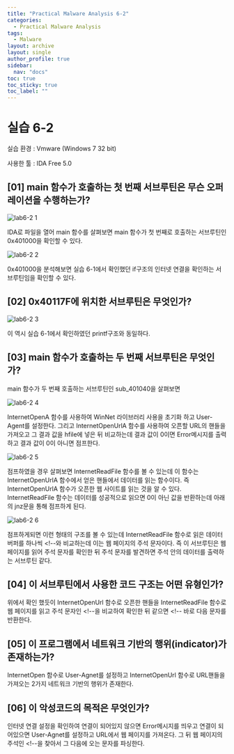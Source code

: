 ```yaml
---
title: "Practical Malware Analysis 6-2"
categories:
  - Practical Malware Analysis
tags:
  - Malware
layout: archive
layout: single
author_profile: true
sidebar:
  nav: "docs"
toc: true
toc_sticky: true
toc_label: ""
---
```


# 실습 6-2

실습 환경 : Vmware (Windows 7 32 bit)

사용한 툴 : IDA Free 5.0

## [01] main 함수가 호출하는 첫 번째 서브루틴은 무슨 오퍼레이션을 수행하는가?

![lab6-2 1](https://user-images.githubusercontent.com/91646923/135574477-08a21e90-3744-4380-909d-c1dab7f47952.JPG)

IDA로 파일을 열어 main 함수를 살펴보면 main 함수가 첫 번째로 호출하는 서브루틴인 0x401000을 확인할 수 있다.

![lab6-2 2](https://user-images.githubusercontent.com/91646923/135574596-596ebc73-a2c6-4c9f-a9c5-421153c185ed.JPG)

0x401000을 분석해보면 실습 6-1에서 확인했던 if구조의 인터넷 연결을 확인하는 서브루틴임을 확인할 수 있다.

## [02] 0x40117F에 위치한 서브루틴은 무엇인가?

![lab6-2 3](https://user-images.githubusercontent.com/91646923/135574706-7397396d-8c9c-45b7-a0c6-a50e0412289e.JPG)

이 역시 실습 6-1에서 확인하였던 printf구조와 동일하다.

## [03] main 함수가 호출하는 두 번째 서브루틴은 무엇인가?

main 함수가 두 번째 호출하는 서브루틴인 sub_401040을 살펴보면

![lab6-2 4](https://user-images.githubusercontent.com/91646923/135576165-9b3034aa-bfaa-4b93-9a97-3c644040b6d6.JPG)

InternetOpenA 함수를 사용하여 WinNet 라이브러리 사용을 초기화 하고 User-Agent를 설정한다.
그리고 InternetOpenUrlA 함수를 사용하여 오픈할 URL의 핸들을 가져오고 그 결과 값을 hfile에 넣은 뒤 비교하는데 결과 값이 0이면 Error메시지를 출력하고 결과 값이 0이 아니면 점프한다.

![lab6-2 5](https://user-images.githubusercontent.com/91646923/135576523-bf4e0a1c-46b8-44ef-8233-92b1142f2a5f.JPG)

점프하였을 경우 살펴보면 InternetReadFile 함수를 볼 수 있는데 이 함수는 InternetOpenUrlA 함수에서 얻은 핸들에서 데이터를 읽는 함수이다.
즉 InternetOpenUrlA 함수가 오픈한 웹 사이트를 읽는 것을 알 수 있다. InternetReadFile 함수는 데이터를 성공적으로 읽으면 0이 아닌 값을 반환하는데 아래의 jnz문을 통해 점프하게 된다.

![lab6-2 6](https://user-images.githubusercontent.com/91646923/135579161-6601a240-4f65-4eee-a68b-a3682fc9eb9a.JPG)

점프하게되면 이런 형태의 구조를 볼 수 있는데 InternetReadFile 함수로 읽은 데이터 버퍼를 하나씩 <!--와 비교하는데 이는 웹 페이지의 주석 문자이다.
즉 이 서브루틴은 웹 페이지를 읽어 주석 문자를 확인한 뒤 주석 문자를 발견하면 주석 안의 데이터를 출력하는 서브루틴 같다.

## [04] 이 서브루틴에서 사용한 코드 구조는 어떤 유형인가?

위에서 확인 했듯이 InternetOpenUrl 함수로 오픈한 핸들을 InternetReadFile 함수로 웹 페이지를 읽고 주석 문자인 <!--을 비교하여 확인한 뒤 같으면 <!-- 바로 다음 문자를 반환한다.

## [05] 이 프로그램에서 네트워크 기반의 행위(indicator)가 존재하는가?

InternetOpen 함수로 User-Agnet를 설정하고 InternetOpenUrl 함수로 URL핸들을 가져오는 2가지 네트워크 기반의 행위가 존재한다.

## [06] 이 악성코드의 목적은 무엇인가?

인터넷 연결 설정을 확인하여 연결이 되어있지 않으면 Error메시지를 띄우고 연결이 되어있으면 User-Agnet를 설정하고 URL에서 웹 페이지를 가져온다. 그 뒤 웹 페이지의 주석인 <!--을 찾아서 그 다음에 오는 문자를 파싱한다.


